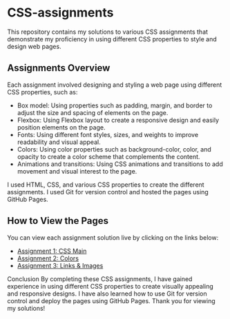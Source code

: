 # CSS-assignments
This repository contains my solutions to various CSS assignments that demonstrate my proficiency in using different CSS properties to style and design web pages.

## Assignments Overview
Each assignment involved designing and styling a web page using different CSS properties, such as:

- Box model: Using properties such as padding, margin, and border to adjust the size and spacing of elements on the page.
- Flexbox: Using Flexbox layout to create a responsive design and easily position elements on the page.
- Fonts: Using different font styles, sizes, and weights to improve readability and visual appeal.
- Colors: Using color properties such as background-color, color, and opacity to create a color scheme that complements the content.
- Animations and transitions: Using CSS animations and transitions to add movement and visual interest to the page.

I used HTML, CSS, and various CSS properties to create the different assignments. 
I used Git for version control and hosted the pages using GitHub Pages.

## How to View the Pages
You can view each assignment solution live by clicking on the links below:
- [Assignment 1: CSS Main](https://anonymouszma.github.io/CSS-assignments/CSS-Main)
- [Assignment 2: Colors](https://anonymouszma.github.io/CSS-assignments/colors/)
- [Assignment 3: Links & Images](https://anonymouszma.github.io/CSS-assignments/Links-and-Images/)

Conclusion
By completing these CSS assignments, I have gained experience in using different CSS properties to create visually appealing and responsive designs. I have also learned how to use Git for version control and deploy the pages using GitHub Pages. Thank you for viewing my solutions!




